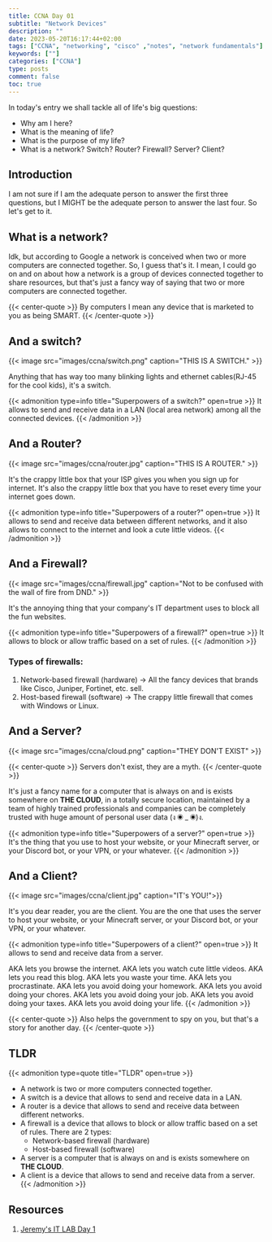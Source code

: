 ```yaml
---
title: CCNA Day 01
subtitle: "Network Devices"
description: ""
date: 2023-05-20T16:17:44+02:00
tags: ["CCNA", "networking", "cisco" ,"notes", "network fundamentals"]
keywords: [""]
categories: ["CCNA"]
type: posts
comment: false
toc: true
---
```

In today's entry we shall tackle all of life's big questions:
 - Why am I here?
 - What is the meaning of life?
 - What is the purpose of my life?
 - What is a network? Switch? Router? Firewall? Server? Client?

<!--more-->
## Introduction

I am not sure if I am the adequate person to answer the first three questions, but I MIGHT be the adequate person to answer the last four. So let's get to it.

## What is a network?

Idk, but according to Google a network is conceived when two or more computers are connected together. So, I guess that's it. I mean, I could go on and on about how a network is a group of devices connected together to share resources, but that's just a fancy way of saying that two or more computers are connected together.

{{< center-quote >}}
By computers I mean any device that is marketed to you as being SMART.
{{< /center-quote >}}

## And a switch?

{{< image src="images/ccna/switch.png" caption="THIS IS A SWITCH." >}}

Anything that has way too many blinking lights and ethernet cables(RJ-45 for the cool kids), it's a switch.

{{< admonition type=info title="Superpowers of a switch?" open=true >}}
It allows to send and receive data in a LAN (local area network) among all the connected devices.
{{< /admonition >}}

## And a Router?

{{< image src="images/ccna/router.jpg" caption="THIS IS A ROUTER." >}}

It's the crappy little box that your ISP gives you when you sign up for internet. It's also the crappy little box that you have to reset every time your internet goes down.

{{< admonition type=info title="Superpowers of a router?" open=true >}}
It allows to send and receive data between different networks, and it also allows to connect to the internet and look a cute little videos.
{{< /admonition >}}

## And a Firewall?

{{< image src="images/ccna/firewall.jpg" caption="Not to be confused with the wall of fire from DND." >}}

It's the annoying thing that your company's IT department uses to block all the fun websites.

{{< admonition type=info title="Superpowers of a firewall?" open=true >}}
It allows to block or allow traffic based on a set of rules.
{{< /admonition >}}

### Types of firewalls:

 1. Network-based firewall (hardware) &rarr; All the fancy devices that brands like Cisco, Juniper, Fortinet, etc. sell.
 2. Host-based firewall (software) &rarr; The crappy little firewall that comes with Windows or Linux.

## And a Server?

{{< image src="images/ccna/cloud.png" caption="THEY DON'T EXIST" >}}

{{< center-quote >}}
Servers don't exist, they are a myth.
{{< /center-quote >}}

It's just a fancy name for a computer that is always on and is exists somewhere on **THE CLOUD**, in a totally secure location, maintained by a team of highly trained professionals and companies can be completely trusted with huge amount of personal user data (ง ◉ _ ◉)ง.

{{< admonition type=info title="Superpowers of a server?" open=true >}}
It's the thing that you use to host your website, or your Minecraft server, or your Discord bot, or your VPN, or your whatever.
{{< /admonition >}}

## And a Client?

{{< image src="images/ccna/client.jpg" caption="IT's YOU!">}}

It's you dear reader, you are the client. You are the one that uses the server to host your website, or your Minecraft server, or your Discord bot, or your VPN, or your whatever.

{{< admonition type=info title="Superpowers of a client?" open=true >}}
It allows to send and receive data from a server. 

AKA lets you browse the internet. AKA lets you watch cute little videos. AKA lets you read this blog. AKA lets you waste your time. AKA lets you procrastinate. AKA lets you avoid doing your homework. AKA lets you avoid doing your chores. AKA lets you avoid doing your job. AKA lets you avoid doing your taxes. AKA lets you avoid doing your life.
{{< /admonition >}}

{{< center-quote >}}
Also helps the government to spy on you, but that's a story for another day.
{{< /center-quote >}}

## TLDR
{{< admonition type=quote title="TLDR" open=true >}}
- A network is two or more computers connected together.
- A switch is a device that allows to send and receive data in a LAN.
- A router is a device that allows to send and receive data between different networks.
- A firewall is a device that allows to block or allow traffic based on a set of rules. There are 2 types:
    - Network-based firewall (hardware)
    - Host-based firewall (software)
- A server is a computer that is always on and is exists somewhere on **THE CLOUD**.
- A client is a device that allows to send and receive data from a server.
{{< /admonition >}}

## Resources
1. [Jeremy's IT LAB Day 1](https://www.youtube.com/watch?v=H8W9oMNSuwo)